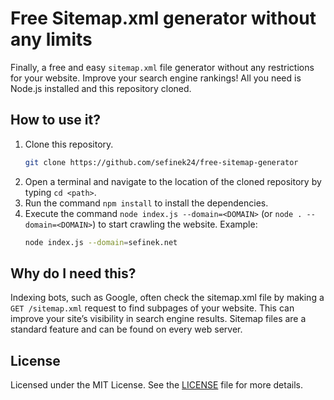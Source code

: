 # Free Sitemap.xml generator without any limits
Finally, a free and easy `sitemap.xml` file generator without any restrictions for your website. Improve your search engine rankings!
All you need is Node.js installed and this repository cloned.

## How to use it?
1. Clone this repository.
    ```bash
    git clone https://github.com/sefinek24/free-sitemap-generator
    ```
2. Open a terminal and navigate to the location of the cloned repository by typing `cd <path>`.
3. Run the command `npm install` to install the dependencies.
4. Execute the command `node index.js --domain=<DOMAIN>` (or `node . --domain=<DOMAIN>`) to start crawling the website. Example:
    ```bash
   node index.js --domain=sefinek.net
   ```

## Why do I need this?
Indexing bots, such as Google, often check the sitemap.xml file by making a `GET /sitemap.xml` request to find subpages of your website.
This can improve your site’s visibility in search engine results. Sitemap files are a standard feature and can be found on every web server.

## License
Licensed under the MIT License. See the [LICENSE](LICENSE) file for more details.